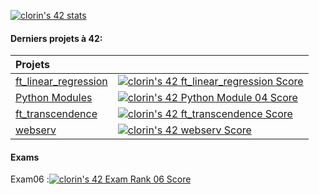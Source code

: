 [![clorin's 42 stats](https://badge42.vercel.app/api/v2/cl25yu90q001109mjkto4tay3/stats?cursusId=21&coalitionId=48)](https://github.com/JaeSeoKim/badge42)

#### Derniers projets à 42:

| Projets |  |
|:-------------------|:-----------------|
| [ft_linear_regression](https://github.com/sirius911/ft_linear_regression) | [![clorin's 42 ft_linear_regression Score](https://badge42.vercel.app/api/v2/cl25yu90q001109mjkto4tay3/project/2872329)](https://github.com/JaeSeoKim/badge42)|
| [Python Modules](https://github.com/sirius911/Python_Modules) |[![clorin's 42 Python Module 04 Score](https://badge42.vercel.app/api/v2/cl25yu90q001109mjkto4tay3/project/2813496)](https://github.com/JaeSeoKim/badge42)|
| [ft_transcendence](https://github.com/le-clucien/ft_transcendence) | [![clorin's 42 ft_transcendence Score](https://badge42.vercel.app/api/v2/cl25yu90q001109mjkto4tay3/project/2545525)](https://github.com/JaeSeoKim/badge42)|
| [webserv](https://github.com/NicolasD27/webserv) | [![clorin's 42 webserv Score](https://badge42.vercel.app/api/v2/cl25yu90q001109mjkto4tay3/project/2443325)](https://github.com/JaeSeoKim/badge42)|

#### Exams

Exam06 :[![clorin's 42 Exam Rank 06 Score](https://badge42.vercel.app/api/v2/cl25yu90q001109mjkto4tay3/project/2642550)](https://github.com/JaeSeoKim/badge42)
